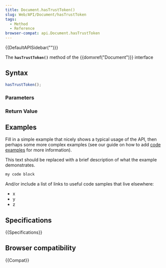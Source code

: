 ```yaml
---
title: Document.hasTrustToken()
slug: Web/API/Document/hasTrustToken
tags:
  - Method
  - Reference
browser-compat: api.Document.hasTrustToken
---
```

{{DefaultAPISidebar("")}}

The **`hasTrustToken()`** method of the {{domxref("Document")}} interface 

## Syntax

```js
hasTrustToken();
```

### Parameters



### Return Value



## Examples

Fill in a simple example that nicely shows a typical usage of the API, then perhaps some more complex examples (see our guide on how to add [code examples](/en-US/docs/MDN/Contribute/Structures/Code_examples) for more information).

This text should be replaced with a brief description of what the example demonstrates.

```js
my code block
```

And/or include a list of links to useful code samples that live elsewhere:

*   x
*   y
*   z

## Specifications

{{Specifications}}

## Browser compatibility

{{Compat}}

